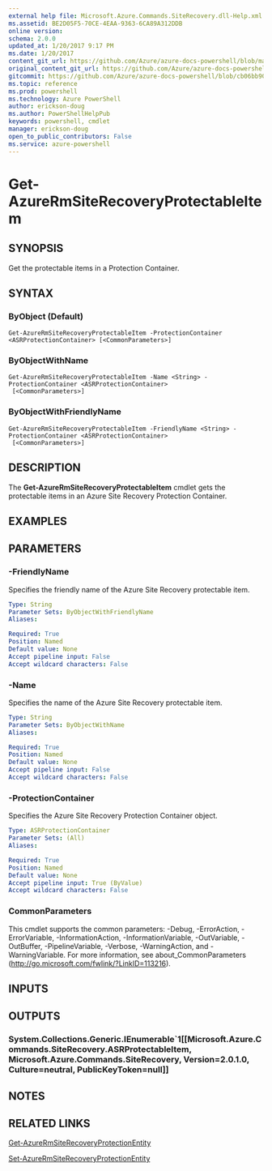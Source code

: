 ```yaml
---
external help file: Microsoft.Azure.Commands.SiteRecovery.dll-Help.xml
ms.assetid: BE2D05F5-70CE-4EAA-9363-6CA89A312DDB
online version: 
schema: 2.0.0
updated_at: 1/20/2017 9:17 PM
ms.date: 1/20/2017
content_git_url: https://github.com/Azure/azure-docs-powershell/blob/master/azureps-cmdlets-docs/ResourceManager/AzureRM.SiteRecovery/v3.4.0/Get-AzureRmSiteRecoveryProtectableItem.md
original_content_git_url: https://github.com/Azure/azure-docs-powershell/blob/master/azureps-cmdlets-docs/ResourceManager/AzureRM.SiteRecovery/v3.4.0/Get-AzureRmSiteRecoveryProtectableItem.md
gitcommit: https://github.com/Azure/azure-docs-powershell/blob/cb06bb906911a2a2e1f57adbafe0c0c97a0b205b/azureps-cmdlets-docs/ResourceManager/AzureRM.SiteRecovery/v3.4.0/Get-AzureRmSiteRecoveryProtectableItem.md
ms.topic: reference
ms.prod: powershell
ms.technology: Azure PowerShell
author: erickson-doug
ms.author: PowerShellHelpPub
keywords: powershell, cmdlet
manager: erickson-doug
open_to_public_contributors: False
ms.service: azure-powershell
---
```


# Get-AzureRmSiteRecoveryProtectableItem

## SYNOPSIS
Get the protectable items in a Protection Container.

## SYNTAX

### ByObject (Default)
```
Get-AzureRmSiteRecoveryProtectableItem -ProtectionContainer <ASRProtectionContainer> [<CommonParameters>]
```

### ByObjectWithName
```
Get-AzureRmSiteRecoveryProtectableItem -Name <String> -ProtectionContainer <ASRProtectionContainer>
 [<CommonParameters>]
```

### ByObjectWithFriendlyName
```
Get-AzureRmSiteRecoveryProtectableItem -FriendlyName <String> -ProtectionContainer <ASRProtectionContainer>
 [<CommonParameters>]
```

## DESCRIPTION
The **Get-AzureRmSiteRecoveryProtectableItem** cmdlet gets the protectable items in an Azure Site Recovery Protection Container.

## EXAMPLES

## PARAMETERS

### -FriendlyName
Specifies the friendly name of the Azure Site Recovery protectable item.

```yaml
Type: String
Parameter Sets: ByObjectWithFriendlyName
Aliases: 

Required: True
Position: Named
Default value: None
Accept pipeline input: False
Accept wildcard characters: False
```

### -Name
Specifies the name of the Azure Site Recovery protectable item.

```yaml
Type: String
Parameter Sets: ByObjectWithName
Aliases: 

Required: True
Position: Named
Default value: None
Accept pipeline input: False
Accept wildcard characters: False
```

### -ProtectionContainer
Specifies the Azure Site Recovery Protection Container object.

```yaml
Type: ASRProtectionContainer
Parameter Sets: (All)
Aliases: 

Required: True
Position: Named
Default value: None
Accept pipeline input: True (ByValue)
Accept wildcard characters: False
```

### CommonParameters
This cmdlet supports the common parameters: -Debug, -ErrorAction, -ErrorVariable, -InformationAction, -InformationVariable, -OutVariable, -OutBuffer, -PipelineVariable, -Verbose, -WarningAction, and -WarningVariable. For more information, see about_CommonParameters (http://go.microsoft.com/fwlink/?LinkID=113216).

## INPUTS

## OUTPUTS

### System.Collections.Generic.IEnumerable`1[[Microsoft.Azure.Commands.SiteRecovery.ASRProtectableItem, Microsoft.Azure.Commands.SiteRecovery, Version=2.0.1.0, Culture=neutral, PublicKeyToken=null]]

## NOTES

## RELATED LINKS

[Get-AzureRmSiteRecoveryProtectionEntity](xref:ResourceManager/AzureRM.SiteRecovery/v3.4.0/Get-AzureRmSiteRecoveryProtectionEntity.md)

[Set-AzureRmSiteRecoveryProtectionEntity](xref:ResourceManager/AzureRM.SiteRecovery/v3.4.0/Set-AzureRmSiteRecoveryProtectionEntity.md)
